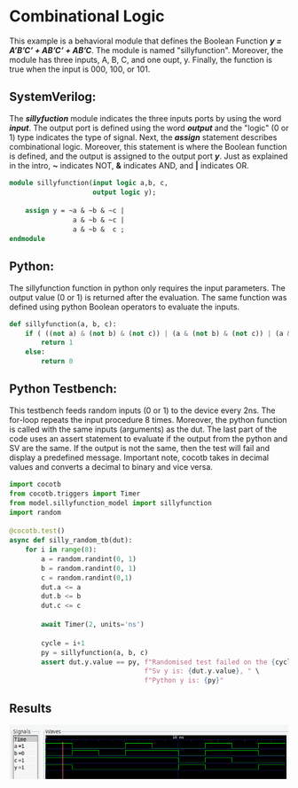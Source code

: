 # Combinational Logic

This example is a behavioral module that defines the Boolean Function
***y = A’B’C’ + AB’C’ + AB’C***. The module is named "sillyfunction". Moreover,
the module has three inputs, A, B, C, and one oupt, y. Finally, the function
is true when the input is 000, 100, or 101.

## SystemVerilog:
The ***sillyfuction*** module indicates the three inputs ports by using the word ***input***. 
The output port is defined using the word ***output*** and the "logic" (0 or 1) type 
indicates the type of signal. Next, the ***assign*** statement describes combinational logic. 
Moreover, this statement is where the Boolean function is defined, and the output is assigned 
to the output port ***y***. Just as explained in the intro, **~** indicates NOT, **&** 
indicates AND, and **|** indicates OR.

```systemverilog
module sillyfunction(input logic a,b, c,
                     output logic y);

    assign y = ~a & ~b & ~c |
    	        a & ~b & ~c |
    		    a & ~b &  c ;
endmodule
```


## Python:
The sillyfunction function in python only requires the input parameters. The output value
(0 or 1) is returned after the evaluation. The same function was defined using python 
Boolean operators to evaluate the inputs.

```python
def sillyfunction(a, b, c):
    if ( ((not a) & (not b) & (not c)) | (a & (not b) & (not c)) | (a & (not b) & c) ):
        return 1
    else:
        return 0
```


## Python Testbench:
This testbench feeds random inputs (0 or 1) to the device every 2ns. The for-loop repeats the 
input procedure 8 times.  Moreover, the python function is called with the same inputs 
(arguments) as the dut. The last part of the code uses an assert statement to evaluate if the 
output from the python and SV are the same. If the output is not the same, then the test will 
fail and display a predefined message. Important note, cocotb takes in decimal values and converts a decimal to binary and vice versa.

```python
import cocotb
from cocotb.triggers import Timer
from model.sillyfunction_model import sillyfunction
import random

@cocotb.test()
async def silly_random_tb(dut):
    for i in range(8):
        a = random.randint(0, 1)
        b = random.randint(0, 1)
        c = random.randint(0,1)
        dut.a <= a
        dut.b <= b
        dut.c <= c

        await Timer(2, units='ns')

        cycle = i+1
        py = sillyfunction(a, b, c)
        assert dut.y.value == py, f"Randomised test failed on the {cycle}th cycle\n" \
                                  f"Sv y is: {dut.y.value}, " \
                                  f"Python y is: {py}"
```

## Results

![img8](/Images/img8.png)
